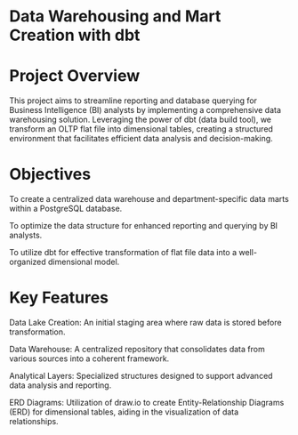 # Data Warehousing and Mart Creation with dbt

# Project Overview
This project aims to streamline reporting and database querying for Business Intelligence (BI) analysts by implementing a comprehensive data warehousing solution. Leveraging the power of dbt (data build tool), we transform an OLTP flat file into dimensional tables, creating a structured environment that facilitates efficient data analysis and decision-making.


# Objectives

To create a centralized data warehouse and department-specific data marts within a PostgreSQL database.

To optimize the data structure for enhanced reporting and querying by BI analysts.

To utilize dbt for effective transformation of flat file data into a well-organized dimensional model.


# Key Features

Data Lake Creation: An initial staging area where raw data is stored before transformation.

Data Warehouse: A centralized repository that consolidates data from various sources into a coherent framework.

Analytical Layers: Specialized structures designed to support advanced data analysis and reporting.

ERD Diagrams: Utilization of draw.io to create Entity-Relationship Diagrams (ERD) for dimensional tables, aiding in the visualization of data relationships.
